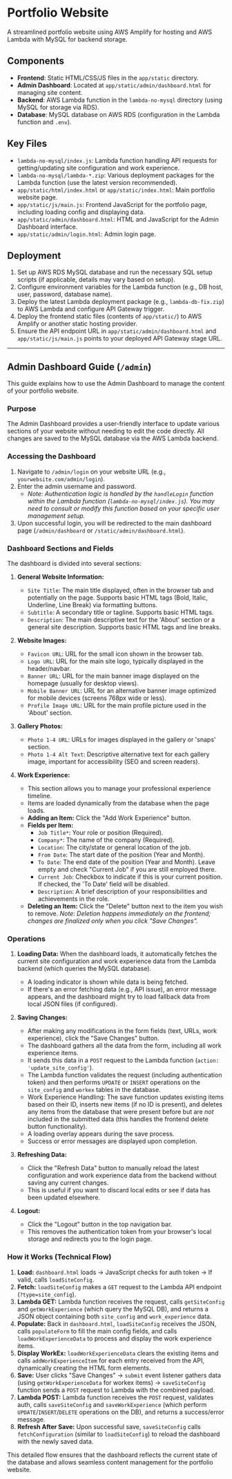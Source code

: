 # Portfolio Website

A streamlined portfolio website using AWS Amplify for hosting and AWS Lambda with MySQL for backend storage.

## Components

- **Frontend**: Static HTML/CSS/JS files in the `app/static` directory.
- **Admin Dashboard**: Located at `app/static/admin/dashboard.html` for managing site content.
- **Backend**: AWS Lambda function in the `lambda-no-mysql` directory (using MySQL for storage via RDS).
- **Database**: MySQL database on AWS RDS (configuration in the Lambda function and `.env`).

## Key Files

- `lambda-no-mysql/index.js`: Lambda function handling API requests for getting/updating site configuration and work experience.
- `lambda-no-mysql/lambda-*.zip`: Various deployment packages for the Lambda function (use the latest version recommended).
- `app/static/html/index.html` or `app/static/index.html`: Main portfolio website page.
- `app/static/js/main.js`: Frontend JavaScript for the portfolio page, including loading config and displaying data.
- `app/static/admin/dashboard.html`: HTML and JavaScript for the Admin Dashboard interface.
- `app/static/admin/login.html`: Admin login page.

## Deployment

1.  Set up AWS RDS MySQL database and run the necessary SQL setup scripts (if applicable, details may vary based on setup).
2.  Configure environment variables for the Lambda function (e.g., DB host, user, password, database name).
3.  Deploy the latest Lambda deployment package (e.g., `lambda-db-fix.zip`) to AWS Lambda and configure API Gateway trigger.
4.  Deploy the frontend static files (contents of `app/static/`) to AWS Amplify or another static hosting provider.
5.  Ensure the API endpoint URL in `app/static/admin/dashboard.html` and `app/static/js/main.js` points to your deployed API Gateway stage URL.

---

## Admin Dashboard Guide (`/admin`)

This guide explains how to use the Admin Dashboard to manage the content of your portfolio website.

### Purpose

The Admin Dashboard provides a user-friendly interface to update various sections of your website without needing to edit the code directly. All changes are saved to the MySQL database via the AWS Lambda backend.

### Accessing the Dashboard

1.  Navigate to `/admin/login` on your website URL (e.g., `yourwebsite.com/admin/login`).
2.  Enter the admin username and password.
    *   _Note: Authentication logic is handled by the `handleLogin` function within the Lambda function (`lambda-no-mysql/index.js`). You may need to consult or modify this function based on your specific user management setup._
3.  Upon successful login, you will be redirected to the main dashboard page (`/admin/dashboard` or `/static/admin/dashboard.html`).

### Dashboard Sections and Fields

The dashboard is divided into several sections:

1.  **General Website Information:**
    *   `Site Title`: The main title displayed, often in the browser tab and potentially on the page. Supports basic HTML tags (Bold, Italic, Underline, Line Break) via formatting buttons.
    *   `Subtitle`: A secondary title or tagline. Supports basic HTML tags.
    *   `Description`: The main descriptive text for the 'About' section or a general site description. Supports basic HTML tags and line breaks.

2.  **Website Images:**
    *   `Favicon URL`: URL for the small icon shown in the browser tab.
    *   `Logo URL`: URL for the main site logo, typically displayed in the header/navbar.
    *   `Banner URL`: URL for the main banner image displayed on the homepage (usually for desktop views).
    *   `Mobile Banner URL`: URL for an alternative banner image optimized for mobile devices (screens 768px wide or less).
    *   `Profile Image URL`: URL for the main profile picture used in the 'About' section.

3.  **Gallery Photos:**
    *   `Photo 1-4 URL`: URLs for images displayed in the gallery or 'snaps' section.
    *   `Photo 1-4 Alt Text`: Descriptive alternative text for each gallery image, important for accessibility (SEO and screen readers).

4.  **Work Experience:**
    *   This section allows you to manage your professional experience timeline.
    *   Items are loaded dynamically from the database when the page loads.
    *   **Adding an Item:** Click the "Add Work Experience" button.
    *   **Fields per Item:**
        *   `Job Title*`: Your role or position (Required).
        *   `Company*`: The name of the company (Required).
        *   `Location`: The city/state or general location of the job.
        *   `From Date`: The start date of the position (Year and Month).
        *   `To Date`: The end date of the position (Year and Month). Leave empty and check "Current Job" if you are still employed there.
        *   `Current Job`: Checkbox to indicate if this is your current position. If checked, the 'To Date' field will be disabled.
        *   `Description`: A brief description of your responsibilities and achievements in the role.
    *   **Deleting an Item:** Click the "Delete" button next to the item you wish to remove. *Note: Deletion happens immediately on the frontend; changes are finalized only when you click "Save Changes".*

### Operations

1.  **Loading Data:** When the dashboard loads, it automatically fetches the current site configuration and work experience data from the Lambda backend (which queries the MySQL database).
    *   A loading indicator is shown while data is being fetched.
    *   If there's an error fetching data (e.g., API issue), an error message appears, and the dashboard might try to load fallback data from local JSON files (if configured).

2.  **Saving Changes:**
    *   After making any modifications in the form fields (text, URLs, work experience), click the "Save Changes" button.
    *   The dashboard gathers all the data from the form, including all work experience items.
    *   It sends this data in a `POST` request to the Lambda function (`action: 'update_site_config'`).
    *   The Lambda function validates the request (including authentication token) and then performs `UPDATE` or `INSERT` operations on the `site_config` and `workex` tables in the database.
    *   Work Experience Handling: The save function updates existing items based on their ID, inserts new items (if no ID is present), and deletes any items from the database that were present before but are *not* included in the submitted data (this handles the frontend delete button functionality).
    *   A loading overlay appears during the save process.
    *   Success or error messages are displayed upon completion.

3.  **Refreshing Data:**
    *   Click the "Refresh Data" button to manually reload the latest configuration and work experience data from the backend without saving any current changes.
    *   This is useful if you want to discard local edits or see if data has been updated elsewhere.

4.  **Logout:**
    *   Click the "Logout" button in the top navigation bar.
    *   This removes the authentication token from your browser's local storage and redirects you to the login page.

### How it Works (Technical Flow)

1.  **Load:** `dashboard.html` loads -> JavaScript checks for auth token -> If valid, calls `loadSiteConfig`.
2.  **Fetch:** `loadSiteConfig` makes a `GET` request to the Lambda API endpoint (`?type=site_config`).
3.  **Lambda GET:** Lambda function receives the request, calls `getSiteConfig` and `getWorkExperience` (which query the MySQL DB), and returns a JSON object containing both `site_config` and `work_experience` data.
4.  **Populate:** Back in `dashboard.html`, `loadSiteConfig` receives the JSON, calls `populateForm` to fill the main config fields, and calls `loadWorkExperienceData` to process and display the work experience items.
5.  **Display WorkEx:** `loadWorkExperienceData` clears the existing items and calls `addWorkExperienceItem` for each entry received from the API, dynamically creating the HTML form elements.
6.  **Save:** User clicks "Save Changes" -> `submit` event listener gathers data (using `getWorkExperienceData` for workex items) -> `saveSiteConfig` function sends a `POST` request to Lambda with the combined payload.
7.  **Lambda POST:** Lambda function receives the `POST` request, validates auth, calls `saveSiteConfig` and `saveWorkExperience` (which perform `UPDATE`/`INSERT`/`DELETE` operations on the DB), and returns a success/error message.
8.  **Refresh After Save:** Upon successful save, `saveSiteConfig` calls `fetchConfiguration` (similar to `loadSiteConfig`) to reload the dashboard with the newly saved data.

This detailed flow ensures that the dashboard reflects the current state of the database and allows seamless content management for the portfolio website.
